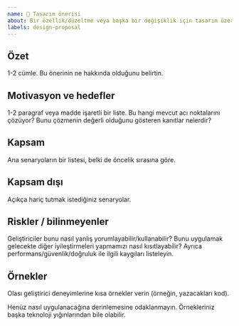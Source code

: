 ```yaml
---
name: 🤔 Tasarım önerisi
about: Bir özellik/düzeltme veya başka bir değişiklik için tasarım üzerinde iş birliği yapın
labels: design-proposal
---
```


<!--
Bu şablon, yapılması gereken bir iş olup olmadığı ve yapılacaksa, bunun nasıl ele alınacağı konusunda fikir birliği oluşturmak için yararlıdır. Belirli bir uygulamaya odaklanmadan önce bunu kullanın.
-->

## Özet

1-2 cümle. Bu önerinin ne hakkında olduğunu belirtin.

## Motivasyon ve hedefler

1-2 paragraf veya madde işaretli bir liste. Bu hangi mevcut acı noktalarını çözüyor? Bunu çözmenin değerli olduğunu gösteren kanıtlar nelerdir?

## Kapsam

Ana senaryoların bir listesi, belki de öncelik sırasına göre.

## Kapsam dışı

Açıkça hariç tutmak istediğiniz senaryolar.

## Riskler / bilinmeyenler

Geliştiriciler bunu nasıl yanlış yorumlayabilir/kullanabilir? Bunu uygulamak gelecekte diğer iyileştirmeleri yapmamızı nasıl kısıtlayabilir? Ayrıca performans/güvenlik/doğruluk ile ilgili kaygıları listeleyin.

## Örnekler

Olası geliştirici deneyimlerine kısa örnekler verin (örneğin, yazacakları kod).

Henüz nasıl uygulanacağına derinlemesine odaklanmayın. Örnekleriniz başka teknoloji yığınlarından bile olabilir.

<!--
# Detaylı tasarım

Yukarıdaki temel konularda fikir birliği sağlamadan bu kısmı doldurmamak genellikle en iyisidir. Sağladığınızda, aşağıdaki başlıklarla bir uygulama önerisi eklemeyi düşünün:

Detaylı tasarım
Dezavantajlar
Düşünülen alternatifler
Açık sorular
Referanslar

Eğer fikir birliğine vardığınız net bir tasarım varsa, bunu doğrudan bir PR'da da yapabilirsiniz.
-->
